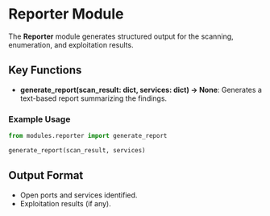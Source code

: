 # Reporter Module

The **Reporter** module generates structured output for the scanning, enumeration, and exploitation results.

## Key Functions

- **generate_report(scan_result: dict, services: dict) -> None**: Generates a text-based report summarizing the findings.

### Example Usage

```python
from modules.reporter import generate_report

generate_report(scan_result, services)
```

## Output Format

- Open ports and services identified.
- Exploitation results (if any).